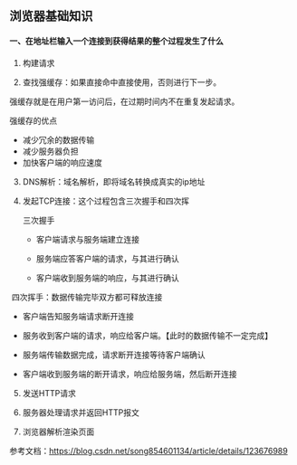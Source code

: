 ## 浏览器基础知识



#### 一、在地址栏输入一个连接到获得结果的整个过程发生了什么

1. 构建请求

2. 查找强缓存：如果直接命中直接使用，否则进行下一步。

强缓存就是在用户第一访问后，在过期时间内不在重复发起请求。

强缓存的优点

   - 减少冗余的数据传输
   - 减少服务器负担
   - 加快客户端的响应速度

3. DNS解析：域名解析，即将域名转换成真实的ip地址

4. 发起TCP连接：这个过程包含三次握手和四次挥

   三次握手

   - 客户端请求与服务端建立连接

   - 服务端应答客户端的请求，与其进行确认

   - 客户端收到服务端的响应，与其进行确认

​      四次挥手：数据传输完毕双方都可释放连接

   - 客户端告知服务端请求断开连接

   - 服务收到客户端的请求，响应给客户端。【此时的数据传输不一定完成】

   - 服务端传输数据完成，请求断开连接等待客户端确认

   - 客户端收到服务端的断开请求，响应给服务端，然后断开连接

5. 发送HTTP请求

6. 服务器处理请求并返回HTTP报文

7. 浏览器解析渲染页面

参考文档：https://blog.csdn.net/song854601134/article/details/123676989
